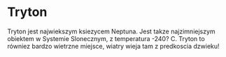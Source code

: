# Tryton

Tryton jest najwiekszym ksiezycem Neptuna. Jest takze najzimniejszym obiektem w
Systemie Slonecznym, z temperatura -240? C. Tryton to równiez bardzo wietrzne
miejsce, wiatry wieja tam z predkoscia dzwieku!
